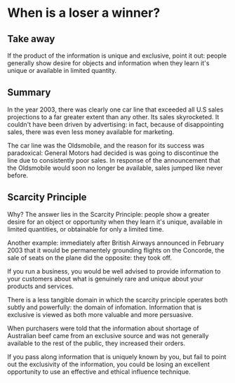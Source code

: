 When is a loser a winner?
=========================

## Take away
If the product of the information is unique and exclusive, point it out: people generally show desire for objects and information when they learn it's unique or available in limited quantity.

## Summary

In the year 2003, there was clearly one car line that exceeded all U.S sales projections to a far greater extent than any other. Its sales skyrocketed. It couldn't have been driven by advertising: in fact, because of disappointing sales, there was even less money available for marketing.

The car line was the Oldsmobile, and the reason for its success was paradoxical: General Motors had decided is was going to discontinue the line due to consistently poor sales. In response of the announcement that the Oldsmobile would soon no longer be available, sales jumped like never before.

## Scarcity Principle
Why? The answer lies in the Scarcity Principle: people show a greater desire for an object or opportunity when they learn it's unique, available in limited quantities, or obtainable for only a limited time.

Another example: immediately after British Airways announced in February 2003 that it would be permanentely grounding flights on the Concorde, the sale of seats on the plane did the opposite: they took off.

If you run a business, you would be well advised to provide information to your customers about what is genuinely rare and unique about your products and services.

There is a less tangible domain in which the scarcity principle operates both subtly and powerfully: the domain of infomation. Information that is exclusive is viewed as both more valuable and more persuasive.

When purchasers were told that the information about shortage of Australian beef came from an exclusive source and was not generally available to the rest of the public, they increased their orders.

If you pass along information that is uniquely known by you, but fail to point out the exclusivity of the information, you could be losing an excellent opportunity to use an effective and ethical influence technique.

